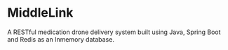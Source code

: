# MiddleLink
A RESTful medication drone delivery system built using Java, Spring Boot and Redis as an Inmemory database.


